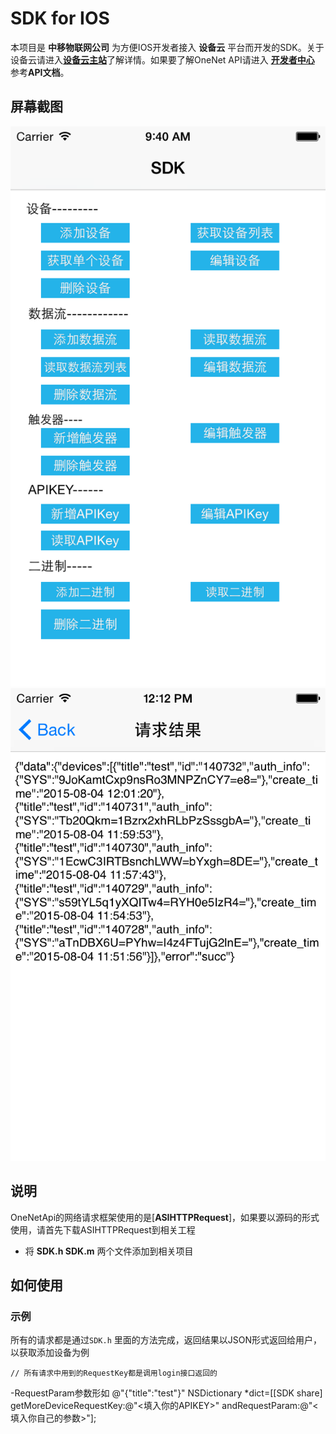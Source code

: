 # SDK for IOS #

本项目是 **中移物联网公司** 为方便IOS开发者接入 **设备云** 平台而开发的SDK。关于设备云请进入[**设备云主站**](http://open.iot.10086.cn)了解详情。如果要了解OneNet API请进入 [**开发者中心**](http://open.iot.10086.cn/develop/doc/api/restfullist "开发者中心") 参考**API文档**。

## 屏幕截图 ##

![screenshot2](/img/4.png)
![screenshot3](/img/3.png)

## 说明 ##

OneNetApi的网络请求框架使用的是[**ASIHTTPRequest**]，如果要以源码的形式使用，请首先下载ASIHTTPRequest到相关工程

- 将 **SDK.h SDK.m** 两个文件添加到相关项目



## 如何使用 ##

### 示例 ###

所有的请求都是通过`SDK.h` 里面的方法完成，返回结果以JSON形式返回给用户，以获取添加设备为例

    // 所有请求中用到的RequestKey都是调用login接口返回的
  
   -RequestParam参数形如 @"{\"title\":\"test\"}"
   NSDictionary *dict=[[SDK share] getMoreDeviceRequestKey:@"<填入你的APIKEY>" andRequestParam:@"<填入你自己的参数>"];
   
